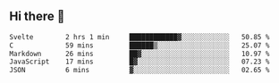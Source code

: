 ## Hi there 👋

<!--START_SECTION:waka-->

```txt
Svelte        2 hrs 1 min     ████████████▓░░░░░░░░░░░░   50.85 %
C             59 mins         ██████▒░░░░░░░░░░░░░░░░░░   25.07 %
Markdown      26 mins         ██▓░░░░░░░░░░░░░░░░░░░░░░   10.97 %
JavaScript    17 mins         █▓░░░░░░░░░░░░░░░░░░░░░░░   07.23 %
JSON          6 mins          ▓░░░░░░░░░░░░░░░░░░░░░░░░   02.65 %
```

<!--END_SECTION:waka-->

<!--
**taylor475/taylor475** is a ✨ _special_ ✨ repository because its `README.md` (this file) appears on your GitHub profile.

Here are some ideas to get you started:

- 🔭 I’m currently working on ...
- 🌱 I’m currently learning ...
- 👯 I’m looking to collaborate on ...
- 🤔 I’m looking for help with ...
- 💬 Ask me about ...
- 📫 How to reach me: ...
- 😄 Pronouns: ...
- ⚡ Fun fact: ...
-->
